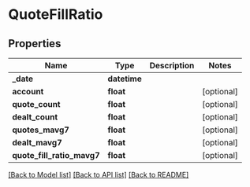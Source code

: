 # QuoteFillRatio

## Properties
Name | Type | Description | Notes
------------ | ------------- | ------------- | -------------
**_date** | **datetime** |  | 
**account** | **float** |  | [optional] 
**quote_count** | **float** |  | [optional] 
**dealt_count** | **float** |  | [optional] 
**quotes_mavg7** | **float** |  | [optional] 
**dealt_mavg7** | **float** |  | [optional] 
**quote_fill_ratio_mavg7** | **float** |  | [optional] 

[[Back to Model list]](../README.md#documentation-for-models) [[Back to API list]](../README.md#documentation-for-api-endpoints) [[Back to README]](../README.md)



